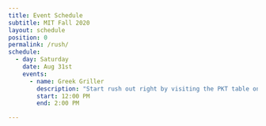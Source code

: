 ```yaml
---
title: Event Schedule
subtitle: MIT Fall 2020
layout: schedule
position: 0
permalink: /rush/
schedule:
  - day: Saturday
    date: Aug 31st
    events:
      - name: Greek Griller
        description: "Start rush out right by visiting the PKT table on Kresge."
        start: 12:00 PM
        end: 2:00 PM

---
```

<!-- <p class="text-center">Call <strong>317-PKT-RIDE</strong> for a ride to our house during Rush!</p> -->
